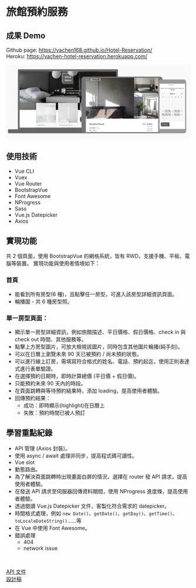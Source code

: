 # 旅館預約服務
## 成果 Demo
Github page: https://yachen168.github.io/Hotel-Reservation/ <br>
Heroku: https://yachen-hotel-reservation.herokuapp.com/

![](./demo.png)

## 使用技術
- Vue CLI
- Vuex
- Vue Router
- BootstrapVue
- Font Awesome
- NProgress
- Sass
- Vue.js Datepicker
- Axios

## 實現功能
共 2 個頁面，使用 BootstrapVue 的網格系統，皆有 RWD，支援手機、平板、電腦等裝置。
實現功能與使用者情境如下：

### 首頁
- 能看到所有房型(6 種)，且點擊任一房型，可進入該房型詳細資訊頁面。
- 輪播圖 - 共 6 種房型照。

### 單一房型頁面：
- 顯示單一房型詳細資訊，例如旅館描述、平日價格、假日價格、check in 與 check out 時間、其他服務等。
- 點擊上方房型圖片，可放大檢視該圖片，同時包含其他圖片輪播(純手刻)。
- 可以在日曆上瀏覽未來 90 天已被預約 / 尚未預約狀態。
- 可以進行線上訂房，需填寫符合格式的姓名、電話、預約起迄，使用正則表達式進行表單驗證。
- 在選擇預約日期時，即時計算總價 (平日價 + 假日價)。
- 只能預約未來 90 天內的時段。
- 在頁面跳轉與等待預約結果時，添加 loading，提高使用者體驗。
- 回傳預約結果：
  - 成功：即時顯示(highlight)在日曆上
  - 失敗：預約時間已被人預訂


## 學習重點紀錄
- API 管理 (Axios 封裝)。
- 使用 async / await 處理非同步，提高程式碼可讀性。
- Vue slot
- 動態路由。
- 為了解決頁面跳轉時出現畫面白屏的情況，選擇在 router 發 API 請求，提高使用者體驗。
- 在發送 API 請求至伺服器回傳資料期間，使用 NProgress 進度條，提高使用者體驗。
- 透過閱讀 Vue.js Datepicker 文件，客製化符合需求的 datepicker。
- 時間格式處理，例如 `new Date()`、`getDate()`、`getDay()`、`getTime()`、`toLocaleDateString()`......等
- 在 Vue 中使用 Font Awesome。
- 錯誤處理
  - 404
  - network issue 

<br>

[API 文件](https://challenge.thef2e.com/news/17) <br>
[設計稿](https://z7x2c0v0b8.github.io/the_f2e_2nd/hotel_reservation.html#artboard0)
